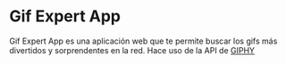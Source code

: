 # Gif Expert App

Gif Expert App es una aplicación web que te permite buscar los gifs más divertidos y sorprendentes en la red. Hace uso de la API de [GIPHY](https://developers.giphy.com/)
